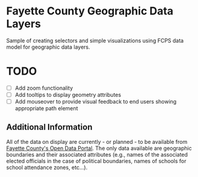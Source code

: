 # Fayette County Geographic Data Layers
Sample of creating selectors and simple visualizations using FCPS data model for geographic data layers.

# TODO
- [ ] Add zoom functionality
- [ ] Add tooltips to display geometry attributes
- [ ] Add mouseover to provide visual feedback to end users showing appropriate path element

## Additional Information
All of the data on display are currently - or planned - to be available from [Fayette County's Open Data Portal](http://data.lexingtonky.gov/).  The only data available are geographic boundaries and their associated attributes (e.g., names of the associated elected officials in the case of political boundaries, names of schools for school attendance zones, etc...).
